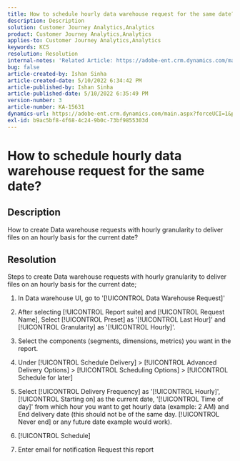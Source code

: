```yaml
---
title: How to schedule hourly data warehouse request for the same date?
description: Description
solution: Customer Journey Analytics,Analytics
product: Customer Journey Analytics,Analytics
applies-to: Customer Journey Analytics,Analytics
keywords: KCS
resolution: Resolution
internal-notes: 'Related Article: https://adobe-ent.crm.dynamics.com/main.aspx?appid=c8f3a4cd-a068-e911-a957-000d3a34e00b&pagetype=entityrecord&etn=knowledgearticle&id=b5d08a45-cea0-ea11-a812-000d3a303484'
bug: false
article-created-by: Ishan Sinha
article-created-date: 5/10/2022 6:34:42 PM
article-published-by: Ishan Sinha
article-published-date: 5/10/2022 6:35:49 PM
version-number: 3
article-number: KA-15631
dynamics-url: https://adobe-ent.crm.dynamics.com/main.aspx?forceUCI=1&pagetype=entityrecord&etn=knowledgearticle&id=90ec1ddb-8fd0-ec11-a7b5-0022480a8753
exl-id: b9ac5bf8-4f68-4c24-9b0c-73bf9855303d
---
```

# How to schedule hourly data warehouse request for the same date?

## Description

How to create Data warehouse requests with hourly granularity to deliver files on an hourly basis for the current date?

## Resolution

Steps to create Data warehouse requests with hourly granularity to deliver files on an hourly basis for the current date;

1. In Data warehouse UI, go to '[!UICONTROL Data Warehouse Request]'

1. After selecting [!UICONTROL Report suite] and [!UICONTROL Request Name], Select [!UICONTROL Preset] as '[!UICONTROL Last Hour]' and [!UICONTROL Granularity] as '[!UICONTROL Hourly]'.

1. Select the components (segments, dimensions, metrics) you want in the report.

1. Under [!UICONTROL Schedule Delivery] > [!UICONTROL Advanced Delivery Options] > [!UICONTROL Scheduling Options] > [!UICONTROL Schedule for later]

1. Select [!UICONTROL Delivery Frequency] as '[!UICONTROL Hourly]', [!UICONTROL Starting on] as the current date, '[!UICONTROL Time of day]' from which hour you want to get hourly data (example: 2 AM) and End delivery date (this should not be of the same day. [!UICONTROL Never end] or any future date example would work).

1. [!UICONTROL Schedule]

1. Enter email for notification  Request this report
